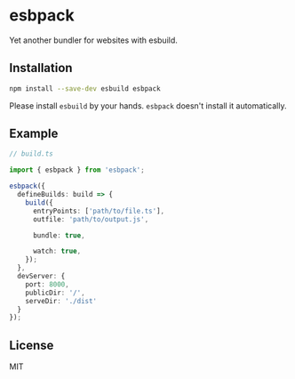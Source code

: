esbpack
=======

Yet another bundler for websites with esbuild.

## Installation

```bash
npm install --save-dev esbuild esbpack
```

Please install `esbuild` by your hands. `esbpack` doesn't install it automatically.

## Example

```ts
// build.ts

import { esbpack } from 'esbpack';

esbpack({
  defineBuilds: build => {
    build({
      entryPoints: ['path/to/file.ts'],
      outfile: 'path/to/output.js',

      bundle: true,

      watch: true,
    });
  },
  devServer: {
    port: 8000,
    publicDir: '/',
    serveDir: './dist'
  }
});
```

## License

MIT
